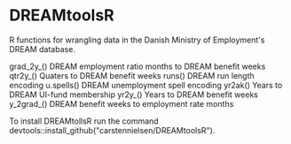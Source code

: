 # DREAMtoolsR
R functions for wrangling data in the Danish Ministry of Employment's DREAM database.

grad_2y_()	    DREAM employment ratio months to DREAM benefit weeks
qtr2y_()	      Quaters to DREAM benefit weeks 
runs()	        DREAM run length encoding
u.spells()	    DREAM unemployment spell encoding
yr2ak()	        Years to DREAM UI-fund membership
yr2y_()	        Years to DREAM benefit weeks
y_2grad_()	    DREAM benefit weeks to employment rate months

To install DREAMtollsR run the command devtools::install_github("carstennielsen/DREAMtoolsR").  
